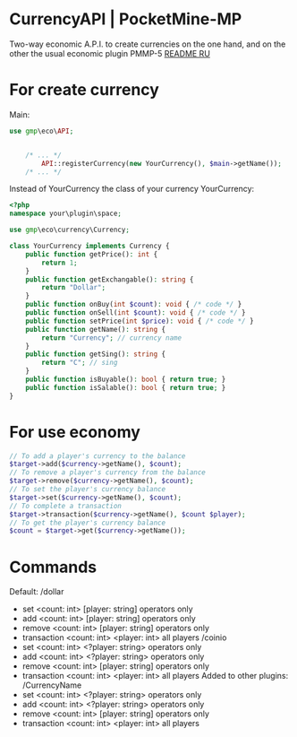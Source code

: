# CurrencyAPI | PocketMine-MP
Two-way economic A.P.I. to create currencies on the one hand, and on the other the usual economic plugin PMMP-5
[README RU](README_RU.md)

# For create currency
Main:
```php
use gmp\eco\API;


	/* ... */
		API::registerCurrency(new YourCurrency(), $main->getName());
	/* ... */
```
Instead of YourCurrency the class of your currency
YourCurrency:
```php
<?php
namespace your\plugin\space;

use gmp\eco\currency\Currency;

class YourCurrency implements Currency {
	public function getPrice(): int {
		return 1;
	}
	public function getExchangable(): string {
		return "Dollar";
	}
	public function onBuy(int $count): void { /* code */ }
	public function onSell(int $count): void { /* code */ }
	public function setPrice(int $price): void { /* code */ }
	public function getName(): string {
		return "Currency"; // currency name
	}
	public function getSing(): string {
		return "C"; // sing
	}
	public function isBuyable(): bool { return true; }
	public function isSalable(): bool { return true; }
}
```
# For use economy
```php
// To add a player's currency to the balance
$target->add($currency->getName(), $count);
// To remove a player's currency from the balance
$target->remove($currency->getName(), $count);
// To set the player's currency balance
$target->set($currency->getName(), $count);
// To complete a transaction
$target->transaction($currency->getName(), $count $player);
// To get the player's currency balance
$count = $target->get($currency->getName());
```

# Commands
Default:
/dollar
 - set <count: int> [player: string] operators only
 - add <count: int> [player: string] operators only
 - remove <count: int> [player: string] operators only
 - transaction <count: int> <player: int> all players
/coinio
 - set <count: int> <?player: string> operators only
 - add <count: int> <?player: string> operators only
 - remove <count: int> [player: string] operators only
 - transaction <count: int> <player: int> all players
Added to other plugins:
/CurrencyName
 - set <count: int> <?player: string> operators only
 - add <count: int> <?player: string> operators only
 - remove <count: int> [player: string] operators only
 - transaction <count: int> <player: int> all players


